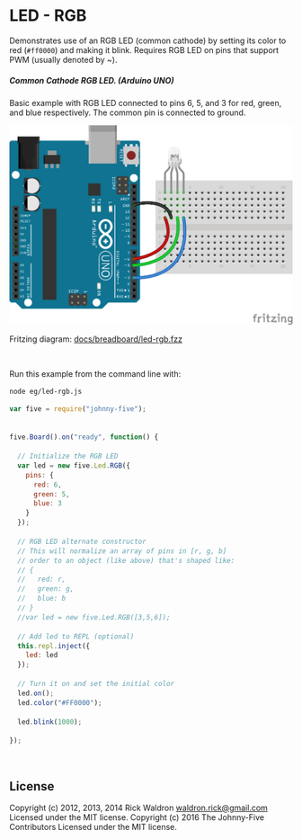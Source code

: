 <!--remove-start-->

# LED - RGB

<!--remove-end-->


Demonstrates use of an RGB LED (common cathode) by setting its color to red (`#ff0000`) and making it blink. Requires RGB LED on pins that support PWM (usually denoted by ~).





##### Common Cathode RGB LED. (Arduino UNO)


Basic example with RGB LED connected to pins 6, 5, and 3 for red, green, and blue respectively. The common pin is connected to ground.


![docs/breadboard/led-rgb.png](breadboard/led-rgb.png)<br>

Fritzing diagram: [docs/breadboard/led-rgb.fzz](breadboard/led-rgb.fzz)

&nbsp;




Run this example from the command line with:
```bash
node eg/led-rgb.js
```


```javascript
var five = require("johnny-five");


five.Board().on("ready", function() {

  // Initialize the RGB LED
  var led = new five.Led.RGB({
    pins: {
      red: 6,
      green: 5,
      blue: 3
    }
  });

  // RGB LED alternate constructor
  // This will normalize an array of pins in [r, g, b]
  // order to an object (like above) that's shaped like:
  // {
  //   red: r,
  //   green: g,
  //   blue: b
  // }
  //var led = new five.Led.RGB([3,5,6]);

  // Add led to REPL (optional)
  this.repl.inject({
    led: led
  });

  // Turn it on and set the initial color
  led.on();
  led.color("#FF0000");

  led.blink(1000);

});

```








&nbsp;

<!--remove-start-->

## License
Copyright (c) 2012, 2013, 2014 Rick Waldron <waldron.rick@gmail.com>
Licensed under the MIT license.
Copyright (c) 2016 The Johnny-Five Contributors
Licensed under the MIT license.

<!--remove-end-->
